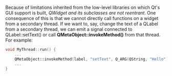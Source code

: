 Because of limitations inherited from the low-level libraries on which Qt's GUI support is built, _QWidget and its subclasses are not reentrant_. One consequence of this is that we cannot directly call functions on a widget from a secondary thread. If we want to, say, change the text of a QLabel from a secondary thread, we can emit a signal connected to QLabel::setText\(\) or call **QMetaObject::invokeMethod\(\)** from that thread. For example:

```cpp
void MyThread::run() {
    ...
    QMetaObject::invokeMethod(label, "setText", Q_ARG(QString, "Hello"));
    ...
}
```



